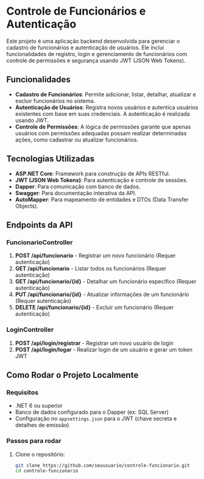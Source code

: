 # Controle de Funcionários e Autenticação

Este projeto é uma aplicação backend desenvolvida para gerenciar o cadastro de funcionários e autenticação de usuários. Ele inclui funcionalidades de registro, login e gerenciamento de funcionários com controle de permissões e segurança usando JWT (JSON Web Tokens).

## Funcionalidades

- **Cadastro de Funcionários**: Permite adicionar, listar, detalhar, atualizar e excluir funcionários no sistema.
- **Autenticação de Usuários**: Registra novos usuários e autentica usuários existentes com base em suas credenciais. A autenticação é realizada usando JWT.
- **Controle de Permissões**: A lógica de permissões garante que apenas usuários com permissões adequadas possam realizar determinadas ações, como cadastrar ou atualizar funcionários.

## Tecnologias Utilizadas

- **ASP.NET Core**: Framework para construção de APIs RESTful.
- **JWT (JSON Web Tokens)**: Para autenticação e controle de sessões.
- **Dapper**: Para comunicação com banco de dados.
- **Swagger**: Para documentação interativa da API.
- **AutoMapper**: Para mapeamento de entidades e DTOs (Data Transfer Objects).

## Endpoints da API

### **FuncionarioController**
1. **POST /api/funcionario** - Registrar um novo funcionário (Requer autenticação)
2. **GET /api/funcionario** - Listar todos os funcionários (Requer autenticação)
3. **GET /api/funcionario/{id}** - Detalhar um funcionário específico (Requer autenticação)
4. **PUT /api/funcionario/{id}** - Atualizar informações de um funcionário (Requer autenticação)
5. **DELETE /api/funcionario/{id}** - Excluir um funcionário (Requer autenticação)

### **LoginController**
1. **POST /api/login/registrar** - Registrar um novo usuário de login
2. **POST /api/login/logar** - Realizar login de um usuário e gerar um token JWT

## Como Rodar o Projeto Localmente

### Requisitos
- .NET 6 ou superior
- Banco de dados configurado para o Dapper (ex: SQL Server)
- Configuração no `appsettings.json` para o JWT (chave secreta e detalhes de emissão)

### Passos para rodar
1. Clone o repositório:
   ```bash
   git clone https://github.com/seuusuario/controle-funcionario.git
   cd controle-funcionario

